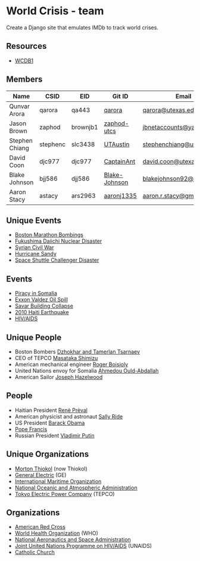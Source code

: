 World Crisis - team
===================
Create a Django site that emulates IMDb to track world crises.

Resources
---------
* [WCDB1](http://www.cs.utexas.edu/users/downing/cs373/drupal/wcdb1)

Members
-------
| Name           | CSID     | EID      | Git ID        | Email                     |
| -------------- | -------- | -------  | ------------- | ------------------------- |
| Qunvar Arora   | qarora   | qa443    | [qarora](https://github.com/qarora)        | qarora@utexas.edu         |
| Jason Brown    | zaphod   | brownjb1 | [zaphod-utcs](https://github.com/zaphod-utcs)   | jbnetaccounts@yahoo.com   |
| Stephen Chiang | stephenc | slc3438  | [UTAustin](https://github.com/UTAustin)      | stephenchiang@utexas.edu  |
| David Coon     | djc977   | djc977   | [CaptainAnt](https://github.com/CaptainAnt)    | david.coon@utexas.edu     |
| Blake Johnson  | bjj586   | djj586   | [Blake-Johnson](https://github.com/Blake-Johnson) | blakejohnson92@utexas.edu |
| Aaron Stacy    | astacy   | ars2963  | [aaronj1335](https://github.com/aaronj1335)    | aaron.r.stacy@gmail.com   |

Unique Events
-------------
* [Boston Marathon Bombings](https://en.wikipedia.org/wiki/Boston_Marathon_bombings)
* [Fukushima Daiichi Nuclear Disaster](http://en.wikipedia.org/wiki/Fukushima_Daiichi_nuclear_disaster)
* [Syrian Civil War](http://en.wikipedia.org/wiki/Syrian_civil_war)
* [Hurricane Sandy](http://en.wikipedia.org/wiki/Hurricane_Sandy)
* [Space Shuttle Challenger Disaster](http://en.wikipedia.org/wiki/Space_Shuttle_Challenger_disaster)

Events
------
* [Piracy in Somalia](http://en.wikipedia.org/wiki/Piracy_in_Somalia)
* [Exxon Valdez Oil Spill](http://en.wikipedia.org/wiki/Exxon_Valdez_oil_spill)
* [Savar Building Collapse](http://en.wikipedia.org/wiki/2013_Savar_building_collapse)
* [2010 Haiti Earthquake](http://en.wikipedia.org/wiki/2010_Haiti_earthquake)
* [HIV/AIDS](http://en.wikipedia.org/wiki/HIV/AIDS)

Unique People
-------------
* Boston Bombers [Dzhokhar and Tamerlan Tsarnaev](http://en.wikipedia.org/wiki/Dzhokhar_and_Tamerlan_Tsarnaev)
* CEO of TEPCO [Masataka Shimizu](http://en.wikipedia.org/wiki/Masataka_Shimizu)
* American mechanical engineer [Roger Boisjoly](http://en.wikipedia.org/wiki/Roger_Boisjoly)
* United Nations envoy for Somalia [Ahmedou Ould-Abdallah](http://en.wikipedia.org/wiki/Ahmedou_Ould-Abdallah)
* American Sailor [Joseph Hazelwood](http://en.wikipedia.org/wiki/Joseph_Hazelwood)

People
------
* Haitian President [Renè Prèval](http://en.wikipedia.org/wiki/Ren%C3%A9_Pr%C3%A9val)
* American physicist and astronaut [Sally Ride](http://en.wikipedia.org/wiki/Sally_Ride)
* US President [Barack Obama](http://en.wikipedia.org/wiki/Barack_Obama)
* [Pope Francis](http://en.wikipedia.org/wiki/Pope_Francis)
* Russian President [Vladimir Putin](http://en.wikipedia.org/wiki/Vladimir_Putin)

Unique Organizations
--------------------
* [Morton Thiokol](http://en.wikipedia.org/wiki/Thiokol) (now Thiokol)
* [General Electric](http://en.wikipedia.org/wiki/General_Electric) (GE)
* [International Maritime Organization](http://en.wikipedia.org/wiki/International_Maritime_Organization)
* [National Oceanic and Atmospheric Administration](https://en.wikipedia.org/wiki/National_Oceanic_and_Atmospheric_Administration)
* [Tokyo Electric Power Company](http://en.wikipedia.org/wiki/Tokyo_Electric_Power_Company) (TEPCO)

Organizations
-------------
* [American Red Cross](http://en.wikipedia.org/wiki/American_Red_Cross)
* [World Health Organization](http://en.wikipedia.org/wiki/World_Health_Organization) (WHO)
* [National Aeronautics and Space Administration](http://en.wikipedia.org/wiki/NASA)
* [Joint United Nations Programme on HIV/AIDS](https://en.wikipedia.org/wiki/Joint_United_Nations_Programme_on_HIV/AIDS) (UNAIDS)
* [Catholic Church](http://en.wikipedia.org/wiki/Catholic_Church)
